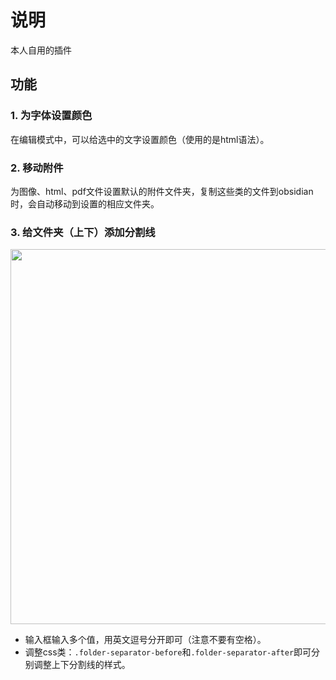 # 说明

本人自用的插件

## 功能

### 1. 为字体设置颜色

在编辑模式中，可以给选中的文字设置颜色（使用的是html语法）。


### 2. 移动附件

为图像、html、pdf文件设置默认的附件文件夹，复制这些类的文件到obsidian时，会自动移动到设置的相应文件夹。


### 3. 给文件夹（上下）添加分割线

<center><img src="https://cdn.jsdelivr.net/gh/RedamancyAY/CloudImage@main/img/202302222054785.png" width="600"/></center>

* 输入框输入多个值，用英文逗号分开即可（注意不要有空格）。
* 调整css类：`.folder-separator-before`和`.folder-separator-after`即可分别调整上下分割线的样式。